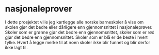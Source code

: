 # nasjonaleprover
I dette prosjektet ville jeg kartlegge alle norske barneskoler å vise om skolen gjør det bedre eller dårligere enn gjennomsnittet i nasjonaleprøver. 
Skoler som er grønne gjør det bedre enn gjennomsnittet, skoler som er rød gjør det bedre enn gjennomsnittet. Skoler som er blå er de beste i hvert fylke. 
Hvert å legge merke til at noen skoler ikke blir funnet og blir derfor ikke lagt til.






